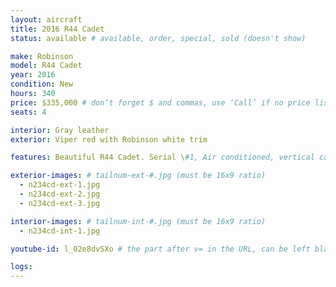 ```yaml
---
layout: aircraft
title: 2016 R44 Cadet
status: available # available, order, special, sold (doesn't show)

make: Robinson
model: R44 Cadet
year: 2016
condition: New
hours: 340
price: $335,000 # don’t forget $ and commas, use ‘Call’ if no price listed
seats: 4

interior: Gray leather
exterior: Viper red with Robinson white trim

features: Beautiful R44 Cadet. Serial \#1, Air conditioned, vertical card compass, Aspen EFD1000H Pilot/DG, Garmin 225B com radio, Bose interface both, USB prts fwd accessory bar.

exterior-images: # tailnum-ext-#.jpg (must be 16x9 ratio)
  - n234cd-ext-1.jpg
  - n234cd-ext-2.jpg
  - n234cd-ext-3.jpg

interior-images: # tailnum-int-#.jpg (must be 16x9 ratio)
  - n234cd-int-1.jpg

youtube-id: l_02e8dvSXo # the part after v= in the URL, can be left blank

logs:
---
```

